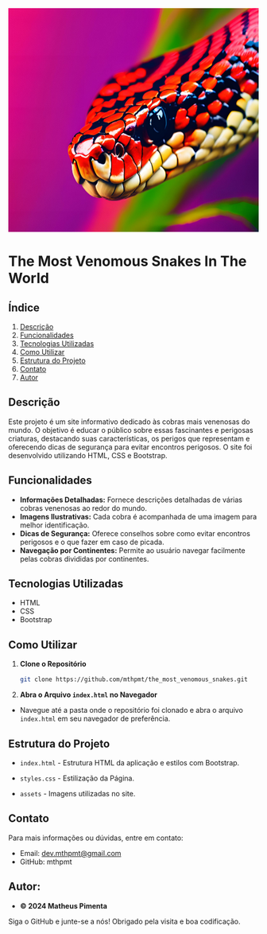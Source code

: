 <div align="center">
  <img height="450" width ="100%" src="./assets/banner.png">
</div>

# The Most Venomous Snakes In The World

## Índice

1. [Descrição](#descrição)
2. [Funcionalidades](#funcionalidades)
3. [Tecnologias Utilizadas](#tecnologias-utilizadas)
4. [Como Utilizar](#como-utilizar)
5. [Estrutura do Projeto](#estrutura-do-projeto)
6. [Contato](#contato)
7. [Autor](#autor)

## Descrição

Este projeto é um site informativo dedicado às cobras mais venenosas do mundo. O objetivo é educar o público sobre essas fascinantes e perigosas criaturas, destacando suas características, os perigos que representam e oferecendo dicas de segurança para evitar encontros perigosos. O site foi desenvolvido utilizando HTML, CSS e Bootstrap.

## Funcionalidades

- **Informações Detalhadas:** Fornece descrições detalhadas de várias cobras venenosas ao redor do mundo.
- **Imagens Ilustrativas:** Cada cobra é acompanhada de uma imagem para melhor identificação.
- **Dicas de Segurança:** Oferece conselhos sobre como evitar encontros perigosos e o que fazer em caso de picada.
- **Navegação por Continentes:** Permite ao usuário navegar facilmente pelas cobras divididas por continentes.

## Tecnologias Utilizadas

- HTML
- CSS
- Bootstrap

## Como Utilizar

1. **Clone o Repositório**

   ```bash
   git clone https://github.com/mthpmt/the_most_venomous_snakes.git
   ```

2. **Abra o Arquivo `index.html` no Navegador**

- Navegue até a pasta onde o repositório foi clonado e abra o arquivo `index.html` em seu navegador de preferência.

## Estrutura do Projeto

- `index.html` - Estrutura HTML da aplicação e estilos com Bootstrap.

- `styles.css` - Estilização da Página.

- `assets` - Imagens utilizadas no site.

## Contato

Para mais informações ou dúvidas, entre em contato:

- Email: dev.mthpmt@gmail.com
- GitHub: mthpmt

## Autor:

- **&copy; 2024 Matheus Pimenta**

Siga o GitHub e junte-se a nós! Obrigado pela visita e boa codificação.
